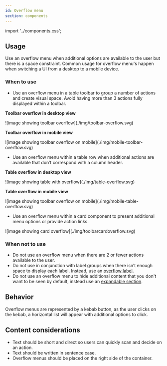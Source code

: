 ```yaml
---
id: Overflow menu
section: components
---
```


import '../components.css';

## Usage 
Use an overflow menu when additional options are available to the user but there is a space constraint. Common usage for overflow menu's happen when switching a UI from a desktop to a mobile device. 

### When to use
* Use an overflow menu in a table toolbar to group a number of actions and create visual space. Avoid having more than 3 actions fully displayed within a toolbar.

**Toolbar overflow in desktop view**

<div class="ws-docs-content-img">
![image showing toolbar overflow](./img/toolbar-overflow.svg)
</div>

**Toolbar overflow in mobile view**

<div class="ws-docs-content-img">
![image showing toolbar overflow on mobile](./img/mobile-toolbar-overflow.svg)
</div>

* Use an overflow menu within a table row when additional actions are available that don’t correspond with a column header.

**Table overflow in desktop view**

<div class="ws-docs-content-img">
![image showing table with overflow](./img/table-overflow.svg)
</div>

**Table overflow in mobile view**

<div class="ws-docs-content-img">
![image showing toolbar overflow on mobile](./img/mobile-table-overflow.svg)
</div>

* Use an overflow menu within a card component to present additional menu options or provide action links.
 
 <div class="ws-docs-content-img">
![image showing card overflow](./img/toolbarcardoverflow.svg)
</div>

### When not to use
* Do not use an overflow menu when there are 2 or fewer actions available to the user. 
* Do not use in conjunction with label groups when there isn’t enough space to display each label. Instead, use an [overflow label](https://v4-archive.patternfly.org/v4/components/label-group).
* Do not use an overflow menu to hide additional content that you don't want to be seen by default, instead use an [expandable section](https://v4-archive.patternfly.org/v4/components/expandable-section/design-guidelines).  

## Behavior
Overflow menus are represented by a kebab button, as the user clicks on the kebab, a horizontal list will appear with additional options to click. 

## Content considerations
* Text should be short and direct so users can quickly scan and decide on an action.
* Text  should be written in sentence case.
* Overflow menus should be placed on the right side of the container. 

